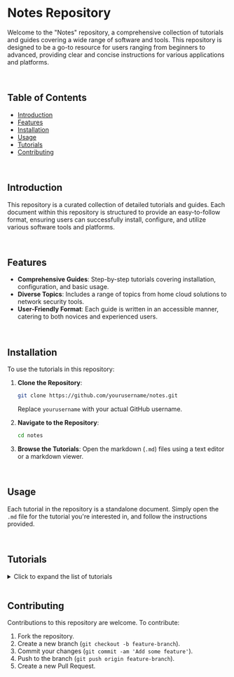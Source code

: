 # Notes Repository

Welcome to the "Notes" repository, a comprehensive collection of tutorials and guides covering a wide range of software and tools. This repository is designed to be a go-to resource for users ranging from beginners to advanced, providing clear and concise instructions for various applications and platforms.

<br>

## Table of Contents

- [Introduction](#introduction)
- [Features](#features)
- [Installation](#installation)
- [Usage](#usage)
- [Tutorials](#tutorials)
- [Contributing](#contributing)

<br>

## Introduction

This repository is a curated collection of detailed tutorials and guides. Each document within this repository is structured to provide an easy-to-follow format, ensuring users can successfully install, configure, and utilize various software tools and platforms.

<br>

## Features

- **Comprehensive Guides**: Step-by-step tutorials covering installation, configuration, and basic usage.
- **Diverse Topics**: Includes a range of topics from home cloud solutions to network security tools.
- **User-Friendly Format**: Each guide is written in an accessible manner, catering to both novices and experienced users.

<br>

## Installation

To use the tutorials in this repository:

1. **Clone the Repository**:

   ```bash
   git clone https://github.com/yourusername/notes.git
   ```

   Replace `yourusername` with your actual GitHub username.

2. **Navigate to the Repository**:

   ```bash
   cd notes
   ```

3. **Browse the Tutorials**:
   Open the markdown (`.md`) files using a text editor or a markdown viewer.

<br>

## Usage

Each tutorial in the repository is a standalone document. Simply open the `.md` file for the tutorial you're interested in, and follow the instructions provided.

<br>

## Tutorials

<details>

<summary>Click to expand the list of tutorials</summary>

<br>

## Development and DevOps

### APIs

- [API Development Setup Tutorial](./Tutorials/APIs.md): A comprehensive guide to developing, testing, and deploying APIs.

<br>

### Automation

- [Automation Setup Tutorial](./Tutorials/Automation.md): Dive into automation techniques for various IT and software development processes.

<br>

### CI/CD

- [CI/CD Setup Tutorial](./Tutorials/CICD.md): Get started with Continuous Integration and Continuous Deployment for efficient software development workflows.

<br>

### DevOps

- [DevOps Practices Tutorial](./Tutorials/DevOps.md): Learn about DevOps principles and practices for improving collaboration and productivity.

<br>

### Git

- [Git Tutorial](./Tutorials/Git.md): A comprehensive guide to using Git for version control in your projects.

<br>

### Github

- [GitHub Tutorial](./Tutorials/Github.md): A comprehensive guide to using GitHub for source code management, collaboration, and version control.

<br>

### GithubAuth

- [GitHub Authentication Tutorial](./Tutorials/Github_Auth.md): A detailed tutorial on managing GitHub authentication methods, including using personal access tokens and SSH keys and Git credential helper.

<br>
<!-- <br> -->

<!-- - [SSH Key Generation Tutorial](./Tutorials/SSH_KeyGen.md): A guide to generating SSH keys and configuration with github. -->

<!-- <br> -->


### Python

- [Python Programming Tutorial](./Tutorials/Python.md): Dive into Python programming for various applications.

<br>
<br>

## Containers

### Docker

- [Docker Tutorial](./Tutorials/Docker.md): This Docker tutorial walks through the what, why and how of Docker and how to get started with containers.

<br>

### Docker Backup

- [Docker Backup](./Tutorials/Docker_Backup.md): This tutorial covers the steps to backup Docker images, volumes, and container configurations.

<br>

### Docker Restore

- [Docker Restore](./Tutorials/Docker_Restore.md): This tutorial will guide you through restoring Docker images, volumes, and redeploying containers using docker-compose.

<br>

### Kubernetes

- [Kubernetes Tutorial](./Tutorials/Kubernetes.md): Build an understanding of Kubernetes, containerization and deployment of applications and services using Kubernetes.

<br>
<br>

## Network and Security Tools

### Aircrack-ng

- [Aircrack-ng Setup Tutorial](./Tutorials/Aircrack-ng.md): Explore the use of Aircrack-ng, a powerful tool for Wi-Fi network security assessment and penetration testing.

<br>

### Burpsuite

- [Burpsuite Setup Tutorial](./Tutorials/Burpsuite.md): Master web application security testing using Burpsuite.

<br>

### Kali

- [Kali Linux Tutorial](./Tutorials/Kali.md): Explore the use of Kali Linux, a powerful distribution for security testing and ethical hacking.

<br>

### Medusa

- [Medusa Password Cracker](./Tutorials/Medusa.md): Learn how to use Medusa for brute-force password cracking, specifically tailored for Kali Linux.

<br>

### Metasploit

- [Metasploit Tutorial](./Tutorials/Metasploit.md): Delve into the capabilities of the Metasploit framework for security testing.

<br>

### Nmap

- [Nmap Tutorial](./Tutorials/Nmap.md): Discover the functionalities of Nmap for network discovery and security auditing.

<br>

### Wireshark

- [Wireshark Tutorial](./Tutorials/Wireshark.md): Master network protocol analysis with Wireshark.

<br>

### Security

- [Security Practices & Tools Tutorial](./Tutorials/Sec_Tools.md): A comprehensive guide on best practices and tools in cybersecurity.

<br>
<br>

## Routers & Firewalls

### OpenWRT

- [OpenWRT Setup in VirtualBox](./Tutorials/openWRT.md): Instructions for setting up OpenWRT as a router and network manager in a VirtualBox VM.

<br>

### OPNsense

- [OPNsense Setup in VirtualBox](./Tutorials/OPNsense.md): Guide to installing and configuring OPNsense firewall and routing platform in VirtualBox.

<br>

### pfSense

- [pfSense Setup in VirtualBox](./Tutorials/pfSense.md): Learn to set up pfSense, an open-source firewall/router software distribution, in VirtualBox.

<br>
<br>

## Virtualization

<!-- ### Containers

- [Docker & Kubernetes](./Tutorials/Dokube.md): Understand containerization concepts with Docker and Kubernetes.

<br> -->

### Proxmox

- [Proxmox Setup Tutorial](./Tutorials/Proxmox.md): Learn the fundamentals of setting up and using Proxmox for virtualization management.

<br>

### Virtualbox

- [Virtualbox Tutorial](./Tutorials/Virtualbox.md): Learn how to set up and manage virtual machines using VirtualBox.

<br>

### Troubleshooting

- [Virtual Machine Troubleshooting Guide](./Tutorials/Trblsht.md): Solve common issues encountered in virtual machine environments.

<br>
<br>


## Configuration and Automation Tools

### Ansible

- [Ansible Setup Tutorial](./Tutorials/Ansible.md): Learn how to automate IT tasks and manage configurations efficiently with Ansible.

<br>

### Chef

- [Chef Setup Tutorial](./Tutorials/Chef.md): Learn how to manage your infrastructure with Chef's configuration management tools.

<br>

### Chron

- [Chron Jobs Setup Tutorial](./Tutorials/Chron.md): A guide to scheduling and managing tasks automatically using cron jobs.

<br>

### Puppet

- [Puppet Setup Tutorial](./Tutorials/Puppet.md): Discover how to automate your IT infrastructure with Puppet.

<br>

### Terraform

- [Terraform Tutorial](./Tutorials/Terraform.md): Infrastructure as Code tool for building, changing, and versioning infrastructure efficiently.

<br>
<br>

## Database and Data Management

### MySQL

- [MySQL Tutorial](./Tutorials/MySQL.md): A guide to using MySQL, a popular relational database management system.

<br>

### NoSQL

- [NoSQL Tutorial](./Tutorials/NoSQL.md): Dive into the world of NoSQL databases and their applications.

<br>

### PostgreSQL

- [PostgreSQL Tutorial](./Tutorials/PostgreSQL.md): A guide to using PostgreSQL, an advanced open-source database system.

<br>

### SambaShare

- [SambaShare Tutorial](./Tutorials/SambaShare.md): Learn how to configure and deploy shared directories.

<br>
<br>

## System Administration and Networking

### Clouds

- [Cloud Services Setup Tutorial](./Tutorials/Clouds.md): Navigate through various cloud service platforms and their utilization.

<br>

### CasaOS

- [CasaOS Setup Tutorial](./Tutorials/CasaOS.md): Steps to install and configure CasaOS, a user-friendly home cloud system.

<br>

### Clonezilla

- [Clonezilla Tutorial](./Tutorials/Clonezilla.md): An in-depth guide on using Clonezilla for disk imaging and cloning.

<br>

### Disk Image Backup

- [Disk Image Backup](./Tutorials/Disk_Image_Backup.md): This tutorial will guide you through using the `dd` command to create a full disk image backup and how to restore from a backup.

<br>

### Formatting

- [Formatting Tutorial](./Tutorials/Formatting.md): A step-by-step tutorial on how to format a 2.5" SSD with the EXT4 file system using the GNOME Disks utility in Ubuntu Linux.

<br>

### Gnome

- [Gnome Setup Tutorial](./Tutorials/Gnome.md): Get to know Gnome, a popular desktop environment for Linux systems.

<br>

### Grafana

- [Grafana Setup Tutorial](./Tutorials/Grafana.md): Learn to set up and use Grafana for data visualization and monitoring.

<br>

### Linux

- [Linux Commands Tutorial](./Tutorials/Linux_Cmds.md): Familiarize yourself with essential Linux commands for system management.

<br>

### Networks

- [Network Tutorial](./Tutorials/Networks.md): Learn about various network concepts and practices.

<br>

### Portainer

- [Portainer Setup Tutorial](./Tutorials/PortainerTutorial.md): Understand how to manage Docker environments using Portainer.

<br>

### SysAdmin

- [System Administration Tutorial](./Tutorials/SysAd.md): Essential skills and knowledge for effective system administration.

<br>

### Zip

- [ZIP & Compression files Tutorial](./Tutorials/Zipfiles.md): Managing zip files and folders in different formats and environments.

<br>
<br>


<!-- ## Password and Access Management -->

<!-- ### Medusa

- [Medusa Password Cracker](./Tutorials/Medusa.md): Learn how to use Medusa for brute-force password cracking, specifically tailored for Kali Linux.

<br> -->

### Others

- More tutorials will be added periodically.

<br>

<!-- Add additional tutorial entries in the same format as above -->

</details>

<br>

## Contributing

Contributions to this repository are welcome. To contribute:

1. Fork the repository.
2. Create a new branch (`git checkout -b feature-branch`).
3. Commit your changes (`git commit -am 'Add some feature'`).
4. Push to the branch (`git push origin feature-branch`).
5. Create a new Pull Request.
